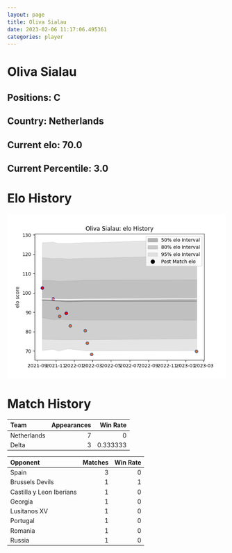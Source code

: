 ```yaml
---  
layout: page  
title: Oliva Sialau  
date: 2023-02-06 11:17:06.495361  
categories: player  
---
```

# Oliva Sialau

## Positions: C

## Country: Netherlands

## Current elo: 70.0

## Current Percentile: 3.0

# Elo History


![elo history](history_OlivaSialau.png)
# Match History


| Team        |   Appearances |   Win Rate |
|:------------|--------------:|-----------:|
| Netherlands |             7 |   0        |
| Delta       |             3 |   0.333333 |

| Opponent                 |   Matches |   Win Rate |
|:-------------------------|----------:|-----------:|
| Spain                    |         3 |          0 |
| Brussels Devils          |         1 |          1 |
| Castilla y Leon Iberians |         1 |          0 |
| Georgia                  |         1 |          0 |
| Lusitanos XV             |         1 |          0 |
| Portugal                 |         1 |          0 |
| Romania                  |         1 |          0 |
| Russia                   |         1 |          0 |